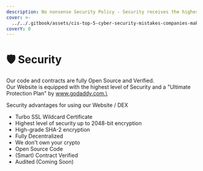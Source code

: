 ```yaml
---
description: No nonsense Security Policy - Security receives the highest level of priority.
cover: >-
  ../../.gitbook/assets/cis-top-5-cyber-security-mistakes-companies-make-and-how-to-avoid-them.jpg
coverY: 0
---
```


# 🛡 Security

Our code and contracts are fully Open Source and Verified.\
Our Website is equipped with the highest level of Security and a "Ultimate Protection Plan" by www.godaddy.com.\


Security advantages for using our Website / DEX

* Turbo SSL Wildcard Certificate
* Highest level of security up to 2048-bit encryption
* High-grade SHA-2 encryption
* Fully Decentralized
* We don't own your crypto
* Open Source Code
* (Smart) Contract Verified
* Audited (Coming Soon)
